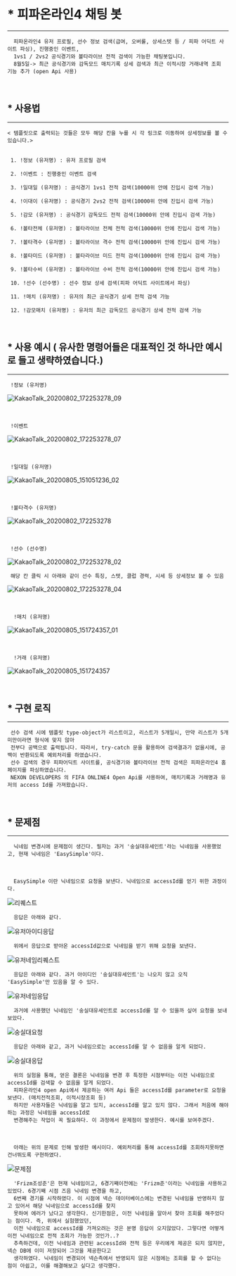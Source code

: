 # * 피파온라인4 채팅 봇
- - -

      피파온라인4 유저 프로필, 선수 정보 검색(급여, 오버롤, 상세스텟 등 / 피파 어딕트 사이트 파싱), 진행중인 이벤트, 
      1vs1 / 2vs2 공식경기와 볼타라이브 전적 검색이 가능한 채팅봇입니다.
      8월5일-> 최근 공식경기와 감독모드 매치기록 상세 검색과 최근 이적시장 거래내역 조회 기능 추가 (open Api 사용)

<br/>

## * 사용법
- - -

    < 템플릿으로 출력되는 것들은 모두 해당 칸을 누를 시 각 링크로 이동하여 상세정보를 볼 수 있습니다.>
     
     
     1. !정보 (유저명) : 유저 프로필 검색
     
     2. !이벤트 : 진행중인 이벤트 검색
     
     3. !일대일 (유저명) : 공식경기 1vs1 전적 검색(10000위 안에 진입시 검색 가능)
     
     4. !이대이 (유저명) : 공식경기 2vs2 전적 검색(10000위 안에 진입시 검색 가능)
     
     5. !감모 (유저명) : 공식경기 감독모드 전적 검색(10000위 안에 진입시 검색 가능)
     
     6. !볼타전체 (유저명) : 볼타라이브 전체 전적 검색(10000위 안에 진입시 검색 가능)
     
     7. !볼타격수 (유저명) : 볼타라이브 격수 전적 검색(10000위 안에 진입시 검색 가능)
     
     8. !볼타미드 (유저명) : 볼타라이브 미드 전적 검색(10000위 안에 진입시 검색 가능)
     
     9. !볼타수비 (유저명) : 볼타라이브 수비 전적 검색(10000위 안에 진입시 검색 가능)
     
     10. !선수 (선수명) : 선수 정보 상세 검색(피파 어딕트 사이트에서 파싱)
     
     11. !매치 (유저명) : 유저의 최근 공식경기 상세 전적 검색 가능
     
     12. !감모매치 (유저명) : 유저의 최근 감독모드 공식경기 상세 전적 검색 가능

<br/>

## * 사용 예시 ( 유사한 명령어들은 대표적인 것 하나만 예시로 들고 생략하였습니다.)
- - -

     !정보 (유저명)
   ![KakaoTalk_20200802_172253278_09](https://user-images.githubusercontent.com/47052106/89119153-e2271480-d4e6-11ea-91af-c2cd3d630aa3.jpg)

<br/>

     !이벤트
   ![KakaoTalk_20200802_172253278_07](https://user-images.githubusercontent.com/47052106/89119155-ec491300-d4e6-11ea-8d39-a03113fa2168.jpg)

<br/>

     !일대일 (유저명)
   ![KakaoTalk_20200805_151051236_02](https://user-images.githubusercontent.com/47052106/89378549-fa897000-d72e-11ea-8b55-e85116dca47b.jpg)
   
<br/>

     !볼타격수 (유저명)
  ![KakaoTalk_20200802_172253278](https://user-images.githubusercontent.com/47052106/89119052-2e258980-d4e6-11ea-80ff-16b52947afbc.jpg)
  
<br/>

     !선수 (선수명)
  ![KakaoTalk_20200802_172253278_02](https://user-images.githubusercontent.com/47052106/89119185-21edfc00-d4e7-11ea-8a60-9fb32e8767f4.jpg)
  
     해당 칸 클릭 시 아래와 같이 선수 특징, 스텟, 클럽 경력, 시세 등 상세정보 볼 수 있음
  ![KakaoTalk_20200802_172253278_04](https://user-images.githubusercontent.com/47052106/89119195-3205db80-d4e7-11ea-9438-d6e62c5f35ee.jpg)
   
<br/>

      !매치 (유저명)
   ![KakaoTalk_20200805_151724357_01](https://user-images.githubusercontent.com/47052106/89378561-fd846080-d72e-11ea-9d66-7521b200aff1.jpg)
   
<br/>

      !거래 (유저명)
   ![KakaoTalk_20200805_151724357](https://user-images.githubusercontent.com/47052106/89378558-fc533380-d72e-11ea-8960-cf194ed54c5c.jpg)
   
<br/> 

## * 구현 로직
- - -

     선수 검색 시에 템플릿 type-object가 리스트이고, 리스트가 5개일시, 만약 리스트가 5개미만이라면 형식에 맞지 않아
     전부다 공백으로 출력됩니다. 따라서, try-catch 문을 활용하여 검색결과가 없을시에, 공백이 반환되도록 예외처리를 하였습니다. 
     선수 검색의 경우 피파어딕트 사이트를, 공식경기와 볼타라이브 전적 검색은 피파온라인4 홈페이지를 파싱하였습니다.
     NEXON DEVELOPERS 의 FIFA ONLINE4 Open Api를 사용하여, 매치기록과 거래명과 유저의 access Id를 가져왔습니다.

<br/>

## * 문제점
- - -

      닉네임 변경시에 문제점이 생긴다. 필자는 과거 '숭실대유세인트'라는 닉네임을 사용했었고, 현재 닉네임은 'EasySimple'이다.
 
 <br/>
 
      EasySimple 이란 닉네임으로 요청을 보낸다. 닉네임으로 accessId를 얻기 위한 과정이다.
 
![리퀘스트](https://user-images.githubusercontent.com/47052106/89379673-29a0e100-d731-11ea-9dd3-923b77509a29.JPG)

      응답은 아래와 같다.
    
![유저아이디응답](https://user-images.githubusercontent.com/47052106/89379659-20177900-d731-11ea-97ad-2047de2cec19.JPG)

      위에서 응답으로 받아온 accessId값으로 닉네임을 받기 위해 요청을 보낸다.
      
![유저네임리퀘스트](https://user-images.githubusercontent.com/47052106/89379655-1ee64c00-d731-11ea-8b92-647d7022b94a.JPG)

      응답은 아래와 같다. 과거 아이디인 '숭실대유세인트'는 나오지 않고 오직 'EasySimple'만 있음을 알 수 있다.
      
![유저네임응답](https://user-images.githubusercontent.com/47052106/89379658-1f7ee280-d731-11ea-9f1d-f5950c1010cf.JPG)

      과거에 사용했던 닉네임인 '숭실대유세인트로 accessId를 알 수 있을까 싶어 요청을 보내보았다.
      
![숭실대요청](https://user-images.githubusercontent.com/47052106/89379645-1d1c8880-d731-11ea-8bda-009ff20f695c.JPG)

      응답은 아래와 같고, 과거 닉네임으로는 accessId를 알 수 없음을 알게 되었다.
      
![숭실대응답](https://user-images.githubusercontent.com/47052106/89379651-1e4db580-d731-11ea-9151-aa9735deb9ac.JPG)

      위의 실험을 통해, 얻은 결론은 닉네임을 변경 후 특정한 시점부터는 이전 닉네임으로 accessId를 검색할 수 없음을 알게 되었다.
      피파온라인4 open Api에서 제공하는 여러 Api 들은 accessId를 parameter로 요청을 보낸다. (매치전적조회, 이적시장조회 등)
      하지만 사용자들은 닉네임을 알고 있지, accessId를 알고 있지 않다. 그래서 처음에 해야하는 과정은 닉네임을 accessId로
      변경해주는 작업이 꼭 필요하다. 이 과정에서 문제점이 발생한다. 예시를 보여주겠다.
      
<br/>

      아래는 위의 문제로 인해 발생한 예시이다. 예외처리를 통해 accessId를 조회하지못하면 건너뛰도록 구현하였다.
![문제점](https://user-images.githubusercontent.com/47052106/89380674-e182be00-d732-11ea-99b7-a6c852c37deb.jpg)

      'Frizm조성준'은 현재 닉네임이고, 6경기째이전에는 'Frizm준'이라는 닉네임을 사용하고 있었다. 6경기째 시점 즈음 닉네임 변경을 하고,
      6번째 경기를 시작하였다. 이 시점에 넥슨 데이터베이스에는 변경된 닉네임을 반영하지 않고 있어서 해당 닉네임으로 accessId를 찾지
      못하여 에러가 났다고 생각한다. 신기한점은, 이전 닉네임을 알아서 찾아 조회를 해주었다는 점이다. 즉, 위에서 실험했었던,
      이전 닉네임으로 accessId를 가져오려는 것은 분명 응답이 오지않았다. 그렇다면 어떻게 이전 닉네임으로 전적 조회가 가능한 것인가..?
      추측하건데, 이전 닉네임과 관련된 accessId와 전적 등은 우리에게 제공은 되지 않지만, 넥슨 DB에 이미 저장되어 그것을 제공한다고
      생각하였다. 닉네임이 변경되어 넥슨측에서 반영되지 않은 시점에는 조회를 할 수 없다는 점이 아쉽고, 이를 해결해보고 싶다고 생각했다.

      
      
     
      
